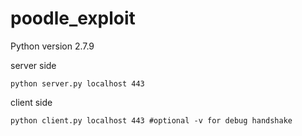 # poodle_exploit

Python version 2.7.9

server side

```
python server.py localhost 443
```

client side
```
python client.py localhost 443 #optional -v for debug handshake
```


